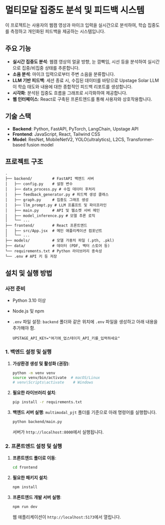 # 멀티모달 집중도 분석 및 피드백 시스템

이 프로젝트는 사용자의 웹캠 영상과 마이크 입력을 실시간으로 분석하여, 학습 집중도를 측정하고 개인화된 피드백을 제공하는 시스템입니다.

## 주요 기능

- **실시간 집중도 분석**: 웹캠 영상의 얼굴 방향, 눈 깜빡임, 시선 등을 분석하여 실시간으로 집중/비집중 상태를 추론합니다.
- **소음 분석**: 마이크 입력으로부터 주변 소음을 분류합니다.
- **LLM 기반 피드백**: 세션 종료 시, 수집된 데이터를 바탕으로 Upstage Solar LLM이 학습 태도와 내용에 대한 종합적인 피드백 리포트를 생성합니다.
- **시각화**: 분석된 집중도 흐름을 그래프로 시각화하여 제공합니다.
- **웹 인터페이스**: React로 구축된 프론트엔드를 통해 사용자와 상호작용합니다.

## 기술 스택

- **Backend**: Python, FastAPI, PyTorch, LangChain, Upstage API
- **Frontend**: JavaScript, React, Tailwind CSS
- **Model**: ResNet, MobileNetV2, YOLO(ultralytics), L2CS, Transformer-based fusion model

## 프로젝트 구조

```
.
├── backend/         # FastAPI 백엔드 서버
│   ├── config.py    # 설정 변수
│   ├── data_process.py # 수집 데이터 후처리
│   ├── feedback_generator.py # 피드백 생성 클래스
│   ├── graph.py     # 집중도 그래프 생성
│   ├── llm_prompt.py # LLM 프롬프트 및 파이프라인
│   ├── main.py      # API 및 웹소켓 서버 메인
│   ├── model_inference.py # 모델 추론 로직
│   └── ...
├── frontend/        # React 프론트엔드
│   ├── src/App.jsx  # 메인 애플리케이션 컴포넌트
│   └── ...
├── models/          # 모델 가중치 파일 (.pth, .pkl)
├── data/            # 데이터 (PDF, 벡터 스토어 등)
└── requirements.txt # Python 라이브러리 종속성
└── .env # API 키 등 저장
```

## 설치 및 실행 방법

### 사전 준비

- Python 3.10 이상
- Node.js 및 npm
- `.env` 파일 설정: `backend` 폴더와 같은 위치에 `.env` 파일을 생성하고 아래 내용을 추가해야 함.

  ```
  UPSTAGE_API_KEY="여기에_업스테이지_API_키를_입력하세요"
  ```

### 1. 백엔드 설정 및 실행

1.  **가상환경 생성 및 활성화 (권장)**:
    ```bash
    python -m venv venv
    source venv/bin/activate  # macOS/Linux
    # venv\Scripts\activate    # Windows
    ```

2.  **필요한 라이브러리 설치**:
    ```bash
    pip install -r requirements.txt
    ```

3.  **백엔드 서버 실행**:
    `multimodal_pjt` 폴더를 기준으로 아래 명령어를 실행합니다.
    ```bash
    python backend/main.py
    ```
    서버가 `http://localhost:8000`에서 실행됩니다.

### 2. 프론트엔드 설정 및 실행

1.  **프론트엔드 폴더로 이동**:
    ```bash
    cd frontend
    ```

2.  **필요한 패키지 설치**:
    ```bash
    npm install
    ```

3.  **프론트엔드 개발 서버 실행**:
    ```bash
    npm run dev
    ```
    웹 애플리케이션이 `http://localhost:5173`에서 열립니다.
